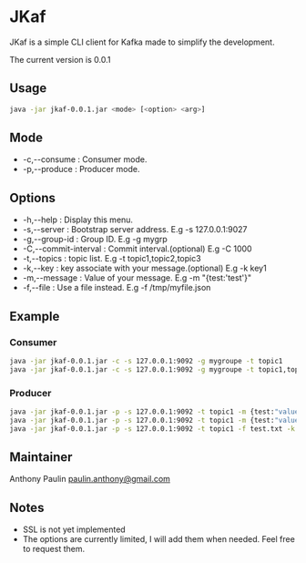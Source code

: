 # JKaf

JKaf is a simple CLI client for Kafka made to simplify the development.

The current version is 0.0.1

## Usage 

```sh
java -jar jkaf-0.0.1.jar <mode> [<option> <arg>] 
```

## Mode 

* -c,--consume : Consumer mode.
* -p,--produce : Producer mode.

## Options 

* -h,--help : Display this menu.
* -s,--server : Bootstrap server address. E.g -s 127.0.0.1:9027
* -g,--group-id : Group ID. E.g -g mygrp
* -C,--commit-interval : Commit interval.(optional) E.g -C 1000
* -t,--topics : topic list. E.g -t topic1,topic2,topic3
* -k,--key : key associate with your message.(optional) E.g -k key1
* -m,--message : Value of your message. E.g -m "{test:'test'}"
* -f,--file : Use a file instead. E.g -f /tmp/myfile.json

## Example

### Consumer

```sh
java -jar jkaf-0.0.1.jar -c -s 127.0.0.1:9092 -g mygroupe -t topic1 
java -jar jkaf-0.0.1.jar -c -s 127.0.0.1:9092 -g mygroupe -t topic1,topic2 -C 2000 
```

### Producer

```sh
java -jar jkaf-0.0.1.jar -p -s 127.0.0.1:9092 -t topic1 -m {test:"value"} -k key1
java -jar jkaf-0.0.1.jar -p -s 127.0.0.1:9092 -t topic1 -m {test:"value"}
java -jar jkaf-0.0.1.jar -p -s 127.0.0.1:9092 -t topic1 -f test.txt -k key1
```

## Maintainer

Anthony Paulin <paulin.anthony@gmail.com>

## Notes

* SSL is not yet implemented
* The options are currently limited, I will add them when needed. Feel free to request them.

